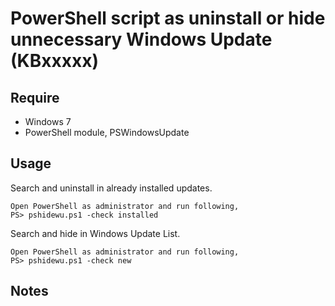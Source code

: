 # PowerShell script as uninstall or hide unnecessary Windows Update (KBxxxxx)

## Require
- Windows 7
- PowerShell module, PSWindowsUpdate

## Usage
Search and uninstall in already installed updates.
```
Open PowerShell as administrator and run following,
PS> pshidewu.ps1 -check installed
```
Search and hide in Windows Update List.
```
Open PowerShell as administrator and run following,
PS> pshidewu.ps1 -check new
```

## Notes
